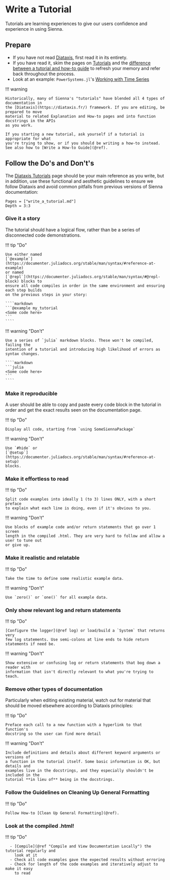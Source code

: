 # Write a Tutorial

Tutorials are learning experiences to give our users confidence and experience in using
Sienna.

## Prepare

  - If you have not read [Diataxis](https://diataxis.fr/), first read it in its entirety.
  - If you have read it, skim the pages on [Tutorials](https://diataxis.fr/tutorials/) and
    the [difference between a tutorial and how-to guide](https://diataxis.fr/tutorials-how-to/)
    to refresh your memory and refer back throughout the process.
  - Look at an example: `PowerSystems.jl`'s
    [Working with Time Series](https://nrel-sienna.github.io/PowerSystems.jl/stable/tutorials/working_with_time_series/)

!!! warning
    
    Historically, many of Sienna's "tutorials" have blended all 4 types of documentation in
    the [Diataxis](https://diataxis.fr/) framework. If you are editing, be prepared to move
    material to related Explanation and How-to pages and into function docstrings in the APIs
    as you work.
    
    If you starting a new tutorial, ask yourself if a tutorial is appropriate for what
    you're trying to show, or if you should be writing a how-to instead.
    See also how to [Write a How-to Guide](@ref).

## Follow the Do's and Don't's

The [Diataxis Tutorials](https://diataxis.fr/tutorials/) page should be your main reference
as you write, but in addition, use these functional and aesthetic guidelines to
ensure we follow Diataxis and avoid common pitfalls from previous versions of Sienna
documentation:

```@contents
Pages = ["write_a_tutorial.md"]
Depth = 3:3
```

### Give it a story

The tutorial should have a logical flow, rather than be a series of disconnected code
demonstrations.

!!! tip "Do"
    
    Use either named
    [`@example`](https://documenter.juliadocs.org/stable/man/syntax/#reference-at-example)
    or named
    [`@repl`](https://documenter.juliadocs.org/stable/man/syntax/#@repl-block) blocks to
    ensure all code compiles in order in the same environment and ensuring each step builds
    on the previous steps in your story:
    
    ````markdown
    ```@example my_tutorial
    <Some code here>
    ```
    ````

!!! warning "Don't"
    
    Use a series of `julia` markdown blocks. These won't be compiled, failing the
    intention of a tutorial and introducing high likelihood of errors as syntax changes.
    
    ````markdown
    ```julia
    <Some code here>
    ```
    ````

### Make it reproducible

A user should be able to copy and paste every code block in the tutorial in order and get
the exact results seen on the documentation page.

!!! tip "Do"
    
    Display all code, starting from `using SomeSiennaPackage`

!!! warning "Don't"
    
    Use `#hide` or
    [`@setup`](https://documenter.juliadocs.org/stable/man/syntax/#reference-at-setup)
    blocks.

### Make it effortless to read

!!! tip "Do"
    
    Split code examples into ideally 1 (to 3) lines ONLY, with a short preface
    to explain what each line is doing, even if it's obvious to you.

!!! warning "Don't"
    
    Use blocks of example code and/or return statements that go over 1 screen
    length in the compiled .html. They are very hard to follow and allow a user to tune out
    or give up.

### Make it realistic and relatable

!!! tip "Do"
    
    Take the time to define some realistic example data.

!!! warning "Don't"
    
    Use `zero()` or `one()` for all example data.

### Only show relevant log and return statements

!!! tip "Do"
    
    [Configure the logger](@ref log) or load/build a `System` that returns very
    few log statements. Use semi-colons at line ends to hide return statements if need be.

!!! warning "Don't"
    
    Show extensive or confusing log or return statements that bog down a reader with
    information that isn't directly relevant to what you're trying to teach.

### Remove other types of documentation

Particularly when editing existing material, watch out for material that should be
moved elsewhere according to Diataxis principles:

!!! tip "Do"
    
    Preface each call to a new function with a hyperlink to that function's
    docstring so the user can find more detail

!!! warning "Don't"
    
    Include definitions and details about different keyword arguments or versions of
    a function in the tutorial itself. Some basic information is OK, but details and
    examples live in the docstrings, and they especially shouldn't be included in the
    tutorial **in lieu of** being in the docstrings.

### Follow the Guidelines on Cleaning Up General Formatting

!!! tip "Do"
    
    Follow How-to [Clean Up General Formatting](@ref).

### Look at the compiled .html!

!!! tip "Do"
    
      - [Compile](@ref "Compile and View Documentation Locally") the tutorial regularly and
        look at it
      - Check all code examples gave the expected results without erroring
      - Check for length of the code examples and iteratively adjust to make it easy
        to read
